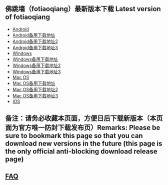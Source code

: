 
## 佛跳墙（fotiaoqiang）最新版本下载 Latest version of fotiaoqiang
- <a href="https://getfotiaoqiang.cf/downloads/2.7.9/fotiaoqiang-v2.7.9-1.apk"> Android </a>
- <a href="https://s3.amazonaws.com/fotiaoqiang/fotiaoqiang-v2.7.10-2.apk"> Android备用下载地址 </a>
- <a href="https://gitlab.com/fotiaoqiang/download/-/blob/master/fotiaoqiang-v2.7.10-2.apk"> Android备用下载地址2 </a>
- <a href="https://github.com/getfotiaoqiang/download/releases/download/V2.7.10/fotiaoqiang-v2.7.10-2.apk"> Android备用下载地址3 </a>
- <a href="https://getfotiaoqiang.cf/downloads/2.7.6/fotiaoqiang-2.7.6-1-Setup.exe"> Windows </a>
- <a href="https://s3.amazonaws.com/fotiaoqiang/fotiaoqiang-2.7.6-1-Setup.exe"> Windows备用下载地址 </a>
- <a href="https://gitlab.com/fotiaoqiang/download/-/blob/master/fotiaoqiang-2.7.7-1-Setup.exe"> Windows备用下载地址2 </a>
- <a href="https://github.com/getfotiaoqiang/download/releases/download/V2.7.7/fotiaoqiang-2.7.7-1-Setup.exe"> Windows备用下载地址3 </a>
- <a href="https://getfotiaoqiang.cf/downloads/2.7.6/v276-1_fotiaoqiang_darwin_amd64_install.pkg"> Mac OS </a>
- <a href="https://s3.amazonaws.com/fotiaoqiang/v276-1_fotiaoqiang_darwin_amd64_install.pkg"> Mac OS备用下载地址 </a>
- <a href="https://gitlab.com/fotiaoqiang/download/-/blob/master/v277-1_fotiaoqiang_darwin_amd64_install.pkg"> Mac OS备用下载地址2 </a>
- <a href="https://github.com/getfotiaoqiang/download/releases/download/V2.7.7/v277-1_fotiaoqiang_darwin_amd64_install.pkg"> Mac OS备用下载地址3 </a>
- <a href="https://www.qingfengshenzhen.com/download/ios/"> IOS </a> 

## 备注：请务必收藏本页面，方便日后下载新版本（本页面为官方唯一防封下载发布页）Remarks: Please be sure to bookmark this page so that you can download new versions in the future (this page is the only official anti-blocking download release page)

## <a href="https://github.com/getfotiaoqiang/fotiaoqiang/wiki/FAQ">FAQ</a>
